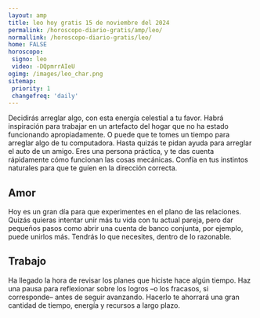 ```yaml
---
layout: amp
title: leo hoy gratis 15 de noviembre del 2024 
permalink: /horoscopo-diario-gratis/amp/leo/
normallink: /horoscopo-diario-gratis/leo/
home: FALSE
horoscopo:
 signo: leo
 video: -DQpmrrAIeU
ogimg: /images/leo_char.png
sitemap:
 priority: 1
 changefreq: 'daily'
---
```



Decidirás arreglar algo, con esta energía celestial a tu favor. Habrá inspiración para trabajar en un artefacto del hogar que no ha estado funcionando apropiadamente. O puede que te tomes un tiempo para arreglar algo de tu computadora. Hasta quizás te pidan ayuda para arreglar el auto de un amigo. Eres una persona práctica, y te das cuenta rápidamente cómo funcionan las cosas mecánicas. Confía en tus instintos naturales para que te guíen en la dirección correcta.

## Amor

Hoy es un gran día para que experimentes en el plano de las relaciones. Quizás quieras intentar unir más tu vida con tu actual pareja, pero dar pequeños pasos como abrir una cuenta de banco conjunta, por ejemplo, puede unirlos más. Tendrás lo que necesites, dentro de lo razonable.

## Trabajo

Ha llegado la hora de revisar los planes que hiciste hace algún tiempo. Haz una pausa para reflexionar sobre los logros –o los fracasos, si corresponde– antes de seguir avanzando. Hacerlo te ahorrará una gran cantidad de tiempo, energía y recursos a largo plazo.